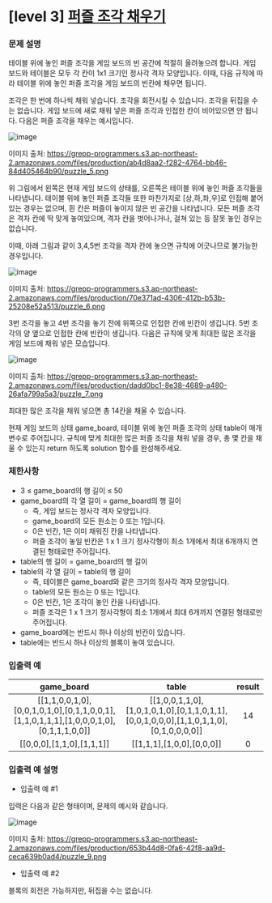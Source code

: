 # [level 3] [퍼즐 조각 채우기](https://school.programmers.co.kr/learn/courses/30/lessons/84021)

### 문제 설명

테이블 위에 놓인 퍼즐 조각을 게임 보드의 빈 공간에 적절히 올려놓으려 합니다. 게임 보드와 테이블은 모두 각 칸이 1x1 크기인 정사각 격자 모양입니다. 이때, 다음 규칙에 따라 테이블 위에 놓인 퍼즐 조각을 게임 보드의 빈칸에 채우면 됩니다.

조각은 한 번에 하나씩 채워 넣습니다.
조각을 회전시킬 수 있습니다.
조각을 뒤집을 수는 없습니다.
게임 보드에 새로 채워 넣은 퍼즐 조각과 인접한 칸이 비어있으면 안 됩니다.
다음은 퍼즐 조각을 채우는 예시입니다.

![image](https://grepp-programmers.s3.ap-northeast-2.amazonaws.com/files/production/ab4d8aa2-f282-4764-bb46-84d405464b90/puzzle_5.png)

이미지 출처: https://grepp-programmers.s3.ap-northeast-2.amazonaws.com/files/production/ab4d8aa2-f282-4764-bb46-84d405464b90/puzzle_5.png

위 그림에서 왼쪽은 현재 게임 보드의 상태를, 오른쪽은 테이블 위에 놓인 퍼즐 조각들을 나타냅니다. 테이블 위에 놓인 퍼즐 조각들 또한 마찬가지로 [상,하,좌,우]로 인접해 붙어있는 경우는 없으며, 흰 칸은 퍼즐이 놓이지 않은 빈 공간을 나타냅니다. 모든 퍼즐 조각은 격자 칸에 딱 맞게 놓여있으며, 격자 칸을 벗어나거나, 걸쳐 있는 등 잘못 놓인 경우는 없습니다.

이때, 아래 그림과 같이 3,4,5번 조각을 격자 칸에 놓으면 규칙에 어긋나므로 불가능한 경우입니다.

![image](https://grepp-programmers.s3.ap-northeast-2.amazonaws.com/files/production/70e371ad-4306-412b-b53b-25208e52a513/puzzle_6.png)

이미지 출처: https://grepp-programmers.s3.ap-northeast-2.amazonaws.com/files/production/70e371ad-4306-412b-b53b-25208e52a513/puzzle_6.png

3번 조각을 놓고 4번 조각을 놓기 전에 위쪽으로 인접한 칸에 빈칸이 생깁니다.
5번 조각의 양 옆으로 인접한 칸에 빈칸이 생깁니다.
다음은 규칙에 맞게 최대한 많은 조각을 게임 보드에 채워 넣은 모습입니다.

![image](https://grepp-programmers.s3.ap-northeast-2.amazonaws.com/files/production/dadd0bc1-8e38-4689-a480-26afa799a5a3/puzzle_7.png)

이미지 출처: https://grepp-programmers.s3.ap-northeast-2.amazonaws.com/files/production/dadd0bc1-8e38-4689-a480-26afa799a5a3/puzzle_7.png

최대한 많은 조각을 채워 넣으면 총 14칸을 채울 수 있습니다.

현재 게임 보드의 상태 game_board, 테이블 위에 놓인 퍼즐 조각의 상태 table이 매개변수로 주어집니다. 규칙에 맞게 최대한 많은 퍼즐 조각을 채워 넣을 경우, 총 몇 칸을 채울 수 있는지 return 하도록 solution 함수를 완성해주세요.

### 제한사항

- 3 ≤ game_board의 행 길이 ≤ 50
- game_board의 각 열 길이 = game_board의 행 길이
	- 즉, 게임 보드는 정사각 격자 모양입니다.
	- game_board의 모든 원소는 0 또는 1입니다.
	- 0은 빈칸, 1은 이미 채워진 칸을 나타냅니다.
	- 퍼즐 조각이 놓일 빈칸은 1 x 1 크기 정사각형이 최소 1개에서 최대 6개까지 연결된 형태로만 주어집니다.
- table의 행 길이 = game_board의 행 길이
- table의 각 열 길이 = table의 행 길이
	- 즉, 테이블은 game_board와 같은 크기의 정사각 격자 모양입니다.
	- table의 모든 원소는 0 또는 1입니다.
	- 0은 빈칸, 1은 조각이 놓인 칸을 나타냅니다.
	- 퍼즐 조각은 1 x 1 크기 정사각형이 최소 1개에서 최대 6개까지 연결된 형태로만 주어집니다.
- game_board에는 반드시 하나 이상의 빈칸이 있습니다.
- table에는 반드시 하나 이상의 블록이 놓여 있습니다.

### 입출력 예

| game_board | table | result |
| :--: | :--: | :--: |
| [[1,1,0,0,1,0],[0,0,1,0,1,0],[0,1,1,0,0,1],[1,1,0,1,1,1],[1,0,0,0,1,0],[0,1,1,1,0,0]] | [[1,0,0,1,1,0],[1,0,1,0,1,0],[0,1,1,0,1,1],[0,0,1,0,0,0],[1,1,0,1,1,0],[0,1,0,0,0,0]] | 14 |
| [[0,0,0],[1,1,0],[1,1,1]] | [[1,1,1],[1,0,0],[0,0,0]] | 0 |

### 입출력 예 설명

- 입출력 예 #1

입력은 다음과 같은 형태이며, 문제의 예시와 같습니다.

![image](https://grepp-programmers.s3.ap-northeast-2.amazonaws.com/files/production/653b44d8-0fa6-42f8-aa9d-ceca639b0ad4/puzzle_9.png)

이미지 출처: https://grepp-programmers.s3.ap-northeast-2.amazonaws.com/files/production/653b44d8-0fa6-42f8-aa9d-ceca639b0ad4/puzzle_9.png

- 입출력 예 #2

블록의 회전은 가능하지만, 뒤집을 수는 없습니다.
